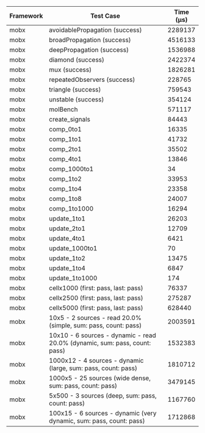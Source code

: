 | Framework | Test Case | Time (μs) |
| --- | --- | --- |
| mobx | avoidablePropagation (success) | 2289137 |
| mobx | broadPropagation (success) | 4516133 |
| mobx | deepPropagation (success) | 1536988 |
| mobx | diamond (success) | 2422374 |
| mobx | mux (success) | 1826281 |
| mobx | repeatedObservers (success) | 228765 |
| mobx | triangle (success) | 759543 |
| mobx | unstable (success) | 354124 |
| mobx | molBench | 571117 |
| mobx | create_signals | 84443 |
| mobx | comp_0to1 | 16335 |
| mobx | comp_1to1 | 41732 |
| mobx | comp_2to1 | 35502 |
| mobx | comp_4to1 | 13846 |
| mobx | comp_1000to1 | 34 |
| mobx | comp_1to2 | 33953 |
| mobx | comp_1to4 | 23358 |
| mobx | comp_1to8 | 24007 |
| mobx | comp_1to1000 | 16294 |
| mobx | update_1to1 | 26203 |
| mobx | update_2to1 | 12709 |
| mobx | update_4to1 | 6421 |
| mobx | update_1000to1 | 70 |
| mobx | update_1to2 | 13475 |
| mobx | update_1to4 | 6847 |
| mobx | update_1to1000 | 174 |
| mobx | cellx1000 (first: pass, last: pass) | 76337 |
| mobx | cellx2500 (first: pass, last: pass) | 275287 |
| mobx | cellx5000 (first: pass, last: pass) | 628440 |
| mobx | 10x5 - 2 sources - read 20.0% (simple, sum: pass, count: pass) | 2003591 |
| mobx | 10x10 - 6 sources - dynamic - read 20.0% (dynamic, sum: pass, count: pass) | 1532383 |
| mobx | 1000x12 - 4 sources - dynamic (large, sum: pass, count: pass) | 1810712 |
| mobx | 1000x5 - 25 sources (wide dense, sum: pass, count: pass) | 3479145 |
| mobx | 5x500 - 3 sources (deep, sum: pass, count: pass) | 1167760 |
| mobx | 100x15 - 6 sources - dynamic (very dynamic, sum: pass, count: pass) | 1712868 |
